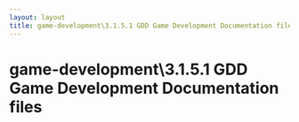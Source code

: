```yaml
---
layout: layout
title: game-development\3.1.5.1 GDD Game Development Documentation files
---
```


# game-development\3.1.5.1 GDD Game Development Documentation files

